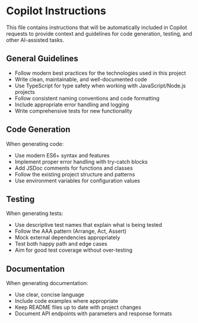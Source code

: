 # Copilot Instructions

This file contains instructions that will be automatically included in Copilot requests to provide context and guidelines for code generation, testing, and other AI-assisted tasks.

## General Guidelines

- Follow modern best practices for the technologies used in this project
- Write clean, maintainable, and well-documented code
- Use TypeScript for type safety when working with JavaScript/Node.js projects
- Follow consistent naming conventions and code formatting
- Include appropriate error handling and logging
- Write comprehensive tests for new functionality

## Code Generation

When generating code:

- Use modern ES6+ syntax and features
- Implement proper error handling with try-catch blocks
- Add JSDoc comments for functions and classes
- Follow the existing project structure and patterns
- Use environment variables for configuration values

## Testing

When generating tests:

- Use descriptive test names that explain what is being tested
- Follow the AAA pattern (Arrange, Act, Assert)
- Mock external dependencies appropriately
- Test both happy path and edge cases
- Aim for good test coverage without over-testing

## Documentation

When generating documentation:

- Use clear, concise language
- Include code examples where appropriate
- Keep README files up to date with project changes
- Document API endpoints with parameters and response formats
